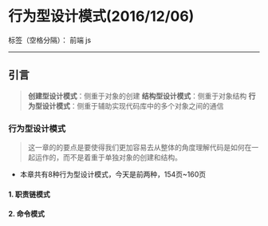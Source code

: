 ﻿# 行为型设计模式(2016/12/06)

标签（空格分隔）： 前端 js

---

## 引言
> **创建型设计模式**：侧重于对象的创建
**结构型设计模式**：侧重于对象结构
**行为型设计模式**：侧重于辅助实现代码库中的多个对象之间的通信

### **行为型设计模式**
> 这一章的的要点是要使得我们更加容易去从整体的角度理解代码是如何在一起运作的，而不是着重于单独对象的创建和结构。

- 本章共有8种行为型设计模式，今天是前两种，154页~160页
#### **1. 职责链模式**
#### **2. 命令模式**



